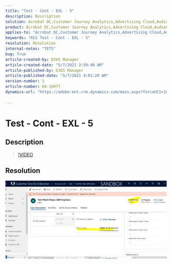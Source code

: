 ```yaml
---
title: "Test - Cont - EXL - 5"
description: Description
solution: Acrobat DC,Customer Journey Analytics,Advertising Cloud,Audience Manager,Analytics,Admin
product: Acrobat DC,Customer Journey Analytics,Advertising Cloud,Audience Manager,Analytics,Admin
applies-to: "Acrobat DC,Customer Journey Analytics,Advertising Cloud,Audience Manager,Analytics,Admin"
keywords: "KCS Test - Cont - EXL - 5"
resolution: Resolution
internal-notes: "TETS"
bug: True
article-created-by: D365 Manager
article-created-date: "5/7/2021 3:59:40 AM"
article-published-by: D365 Manager
article-published-date: "5/7/2021 4:01:20 AM"
version-number: 1
article-number: KA-16977
dynamics-url: "https://adobe-ent.crm.dynamics.com/main.aspx?forceUCI=1&pagetype=entityrecord&etn=knowledgearticle&id=421ef49f-e8ae-eb11-8236-000d3a323476"

---
```

# Test - Cont - EXL - 5

## Description





>[!VIDEO](https://video.tv.adobe.com/v/18696?quality=9&amp;learn=on)

 


## Resolution


![](assets/1f2104d1-e8ae-eb11-8236-000d3a323476.png)
